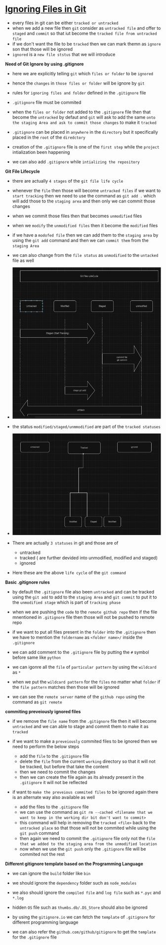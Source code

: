 # <ins> Ignoring Files in Git </ins> #

- every files in git can be either `tracked or untracked`
- when we add a new file then `git` consider as `untracked file` and offer to `staged` and `commit` so that iut become the `tracked file from untracked file`
- if we don't want the file to be `tracked` then we can mark themn as `ignore` son that those will be ignored
- `ignored` is a `new file ststus` that we will introduce


**Need of Git Ignore by using .gitignore**

- here we are explicitly telling `git` which `files or folder` to be `ignored`
- hence the `changes` in `those files or folder` will be ignore by `git`
- rules for `ignoring files and folder` defined in the `.gitignore` file 
- `.gitignore` file must be commited 

- when the `files or folder` not added to the `.gitignore` file then that become the `untracked` by defaut and `git` will ask to add the same `onto the staging Area and ask to commit those changes` to make it `tracked`


- `.gitignore` can be placed in `anywhere` in the `directory` but it specifically placed in the `root` of the `diredctory`

- creation of the `.gitignore` file is one of the `first step` while the `project` intialization been happening

- we can also add `.gitignore` while `intializing the repository`


**Git File Lifecycle**

  - there are actually `4 stages` of the `git file life cycle` 

  - whenever the `file` then those will become `untracked files` if we want to `start tracking` then we need to use the command as `git add .` which will add those to the `staging area` and then only we can commit those changes 

  - when we commit those files then that becomes `unmodified` files 
  - when we `modify` the `unmodified files` then it become the `modified` files 
  - if we have a `modofed file` then we can add them to the `staging area` by using the `git add` command and then we can `commit them` from the `staging Area`
  - we can also change from the `file status` as `unmodified` to the `untacked` file as well

  - ![Alt text](git-lifecycle.png)

  - the status `modified/staged/unmmodified` are part of the `tracked statuses`


  - ![Alt text](git-file-lifecycle1.png)
  
  - There are actually `3 statuses` in git and those are of 
    
    - untracked
    - tracked ( are further devided into unmodified, modified and staged)
    - ignored

  - Here these are the above `life cycle` of the `git command`


**Basic .gitignore rules**

  -  by default the `.gitignore` file also been `untracked` and can be tracked using the `git add` to add to the `staging Area` and `git commit` to put it to the `unmodified stage` which is part of `tracking phase`

  - when we are pushing the `code` to the `remote github repo` then if the file mnentioned in `.gitignore` file then those will not be pushed to remote repo

  - if we want to put all files present in the `folder` into the `.gitignore` then we have to mention the `foldername` as `<folder name>/` inside the `.gitignore`

  - we can add comment to the `.gitignore` file by putting the `#` symbol before same like `python`

  - we can igonre all the `file` of `particular pattern` by using the `wildcard` as `*`

  - when we put the `wildcard pattern` for the `files` no matter what `folder` if the `file pattern` matches then those will be ignored

  - we can see the `remote server` name of the `github repo` using the command as `git remote`


**commiting preveiously ignored files**

  - if we remove the `file name` from the `.gitignore` file then it will become `untracked` and we can able to stage and commit them to make it as `tracked`
  
  - if we want to make a `preveiously` commited files to be ignored  then we need to perform the below steps
    
    - add the `file` to the `.gitignore` file
    - delete the `file` from the current `working` directory so that it will not be tracked, but before that take the content
    - then we need to commit the changes
    - then we can create the file again as its already present in the `.gitignore` it will not be reflected


  - if want to `make the preveious commited files` to be ignored again there is an alternate way also available as well
    
    - add the files to the `.gitignore` file
    - we can use the command as `git rm --cached <filename that we want to keep in the working dir bit don't want to commit>` 
    - this command will help in removing the `tracked <file>` back to the `untracked place` so that those will not be commited while using the `git push` command
    - then again we need to commit the `.gitignore` file only not the `file that we added to the staging area from the unmodified location`
    - now when we use the `git push` only the `.gitignore` file will be commited not the rest

**Different gitignore template based on the Programming Language**

  - we can ignore the `build` folder like `bin`
  - we should ignore the `dependency` folder such as `node_modules`
  - we also should ignore the `compiled file` and `log file` such as `*.pyc` and `*.log`
  - hidden `OS` file such as `thumbs.db/.DS_Store` should also be ignored

  - by using the `gitignore.io` we can fetch the `template` of `.gitignore` for different programming language

  - we can also refer the `github.com/github/gitignore` to get the `template` for the `.gitignore` file



